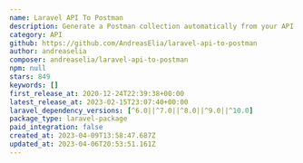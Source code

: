 ```yaml
---
name: Laravel API To Postman
description: Generate a Postman collection automatically from your API.
category: API
github: https://github.com/AndreasElia/laravel-api-to-postman
author: andreaselia
composer: andreaselia/laravel-api-to-postman
npm: null
stars: 849
keywords: []
first_release_at: 2020-12-24T22:39:38+00:00
latest_release_at: 2023-02-15T23:07:40+00:00
laravel_dependency_versions: [^6.0||^7.0||^8.0||^9.0||^10.0]
package_type: laravel-package
paid_integration: false
created_at: 2023-04-09T13:58:47.687Z
updated_at: 2023-04-06T20:53:51.161Z
---
```

